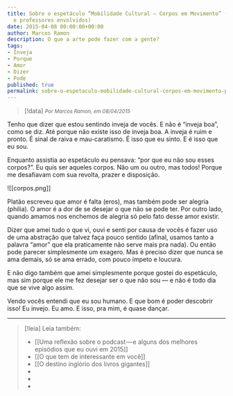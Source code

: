 ```yaml
---
title: Sobre o espetáculo “Mobilidade Cultural — Corpos em Movimento” (para os estudantes
  e professores envolvidos)
date: 2015-04-08 00:00:00+00:00
author: Marcos Ramon
description: O que a arte pode fazer com a gente?
tags:
- Inveja
- Porque
- Amor
- Dizer
- Pode
published: true
permalink: sobre-o-espetaculo-mobilidade-cultural-corpos-em-movimento-para-os-estudantes-e-professores-envolvidos
---
```

> [!data] <small><i>Por Marcos Ramon, em 08/04/2015</i></small>

Tenho que dizer que estou sentindo inveja de vocês. E não é “inveja boa”, como se diz. Até porque não existe isso de inveja boa. A inveja é ruim e pronto. É sinal de raiva e mau-caratismo. É isso que eu sinto. E é isso que eu sou.

Enquanto assistia ao espetáculo eu pensava: “por que eu não sou esses corpos?”. Eu quis ser aqueles corpos. Não um ou outro, mas todos! Porque me desafiavam com sua revolta, prazer e disposição.

![[corpos.png]]

Platão escreveu que amor é falta (eros), mas também pode ser alegria (philia). O amor é a dor de se desejar o que não se pode ter. Por outro lado, quando amamos nos enchemos de alegria só pelo fato desse amor existir.

Dizer que amei tudo o que vi, ouvi e senti por causa de vocês é fazer uso de uma abstração que talvez faça pouco sentido (afinal, usamos tanto a palavra “amor” que ela praticamente não serve mais pra nada). Ou então pode parecer simplesmente um exagero. Mas é preciso dizer que nunca se ama demais, só se ama errado, com pouco ímpeto e loucura.

E não digo também que amei simplesmente porque gostei do espetáculo, mas sim porque ele me fez desejar ser o que não sou — e não é todo dia que se vive algo assim.

Vendo vocês entendi que eu sou humano. E que bom é poder descobrir isso! Eu invejo. Eu amo. E isso, pra mim, é quase dançar.



---
> [!leia] Leia também:
> - [[Uma reflexão sobre o podcast — e alguns dos melhores episódios que eu ouvi em 2015]]
> - [[O que tem de interessante em você]]
> - [[O destino inglório dos livros gigantes]]
> -
> -
> -
